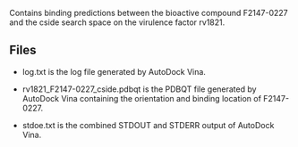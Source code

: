 Contains binding predictions between the bioactive compound F2147-0227 and the cside search space on the virulence factor rv1821.

## Files

- log.txt is the log file generated by AutoDock Vina.

- rv1821_F2147-0227_cside.pdbqt is the PDBQT file generated by AutoDock Vina containing the orientation and binding location of F2147-0227.

- stdoe.txt is the combined STDOUT and STDERR output of AutoDock Vina.

